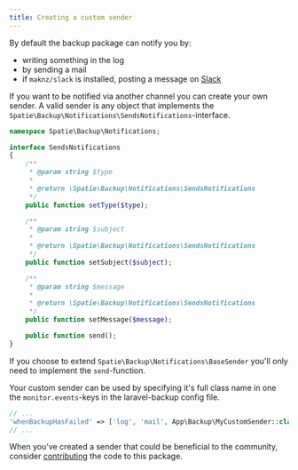 ```yaml
---
title: Creating a custom sender
---
```


By default the backup package can notify you by:
- writing something in the log
- by sending a mail
- if `maknz/slack` is installed, posting a message on [Slack](https://slack.com)

If you want to be notified via another channel you can create your own sender. A valid sender is any object that implements the `Spatie\Backup\Notifications\SendsNotifications`-interface.

```php
namespace Spatie\Backup\Notifications;

interface SendsNotifications
{
    /**
     * @param string $type
     *
     * @return \Spatie\Backup\Notifications\SendsNotifications
     */
    public function setType($type);

    /**
     * @param string $subject
     *
     * @return \Spatie\Backup\Notifications\SendsNotifications
     */
    public function setSubject($subject);

    /**
     * @param string $message
     *
     * @return \Spatie\Backup\Notifications\SendsNotifications
     */
    public function setMessage($message);

    public function send();
}
```

If you choose to extend `Spatie\Backup\Notifications\BaseSender` you'll only need to implement the `send`-function.

Your custom sender can be used by specifying it's full class name in one the `monitor.events`-keys in the laravel-backup config file.

```php
// ...
'whenBackupHasFailed' => ['log', 'mail', App\Backup\MyCustomSender::class],
// ...
```

When you've created a sender that could be beneficial to the community, consider [contributing](https://github.com/spatie/laravel-backup/blob/master/CONTRIBUTING.md) the code to this package.
